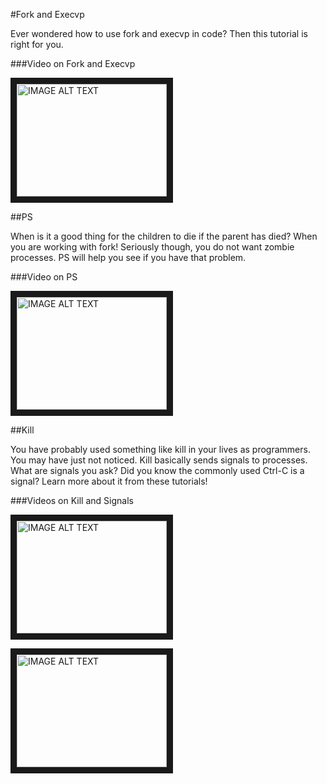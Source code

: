 #Fork and Execvp

Ever wondered how to use fork and execvp in code?
Then this tutorial is right for you.

###Video on Fork and Execvp

<a href="https://www.youtube.com/watch?v=O1UOWScmqxg" target="_blank"><img src="http://img.youtube.com/vi/O1UOWScmqxg/0.jpg" 
alt="IMAGE ALT TEXT" width="240" height="180" border="10" /></a>

##PS

When is it a good thing for the children to die if the parent has died?
When you are working with fork!
Seriously though, you do not want zombie processes.
PS will help you see if you have that problem.

###Video on PS

<a href="https://www.youtube.com/watch?v=IUxYZYbHoWU" target="_blank"><img src="http://img.youtube.com/vi/IUxYZYbHoWU/0.jpg" 
alt="IMAGE ALT TEXT" width="240" height="180" border="10" /></a>


##Kill

You have probably used something like kill in your lives as programmers.
You may have just not noticed.
Kill basically sends signals to processes.
What are signals you ask?
Did you know the commonly used Ctrl-C is a signal?
Learn more about it from these tutorials!

###Videos on Kill and Signals

<a href="https://www.youtube.com/watch?v=FeQT_S_8WH0" target="_blank"><img src="http://img.youtube.com/vi/FeQT_S_8WH0/0.jpg" 
alt="IMAGE ALT TEXT" width="240" height="180" border="10" /></a>

<a href="https://www.youtube.com/watch?v=e8_N7UkQSc0" target="_blank"><img src="http://img.youtube.com/vi/e8_N7UkQSc0/0.jpg" 
alt="IMAGE ALT TEXT" width="240" height="180" border="10" /></a>



